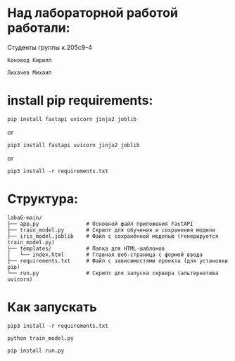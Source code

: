 # Над лабораторной работой работали:
Студенты группы к.205с9-4
```
Коновод Кирилл
```
```
Лихачев Михаил
```
# install pip requirements:
```
pip install fastapi uvicorn jinja2 joblib
```
or
```
pip3 install fastapi uvicorn jinja2 joblib
```
or 
```
pip3 install -r requirements.txt
```
# Структура:
```
laba6-main/
├── app.py               # Основной файл приложения FastAPI
├── train_model.py       # Скрипт для обучения и сохранения модели
├── iris_model.joblib    # Файл с сохранённой моделью (генерируется train_model.py)
├── templates/           # Папка для HTML-шаблонов
│   └── index.html       # Главная веб-страница с формой ввода
├── requirements.txt     # Файл с зависимостями проекта (для установки pip)
└── run.py               # Скрипт для запуска сервера (альтернатива uvicorn)

```

# Как запускать
```
pip3 install -r requirements.txt
```
```
python train_model.py 
```
```
pip install run.py
```
